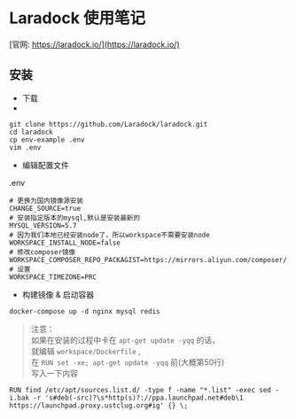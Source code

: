 # Laradock 使用笔记

[官网: https://laradock.io/](https://laradock.io/)

## 安装

- 下载
- 
```
git clone https://github.com/Laradock/laradock.git
cd laradock
cp env-example .env
vim .env
```

- 编辑配置文件

.env

```
# 更换为国内镜像源安装
CHANGE_SOURCE=true   
# 安装指定版本的mysql,默认是安装最新的
MYSQL_VERSION=5.7   
# 因为我们本地已经安装node了，所以workspace不需要安装node
WORKSPACE_INSTALL_NODE=false  
# 修改composer镜像
WORKSPACE_COMPOSER_REPO_PACKAGIST=https://mirrors.aliyun.com/composer/  
# 设置
WORKSPACE_TIMEZONE=PRC 
```

- 构建镜像 & 启动容器

```
docker-compose up -d nginx mysql redis
```

> 注意：  
> 如果在安装的过程中卡在 `apt-get update -yqq` 的话，  
> 就编辑 `workspace/Dockerfile` ,  
> 在 `RUN set -xe; apt-get update -yqq` 前(大概第50行)  
> 写入一下内容

```
RUN find /etc/apt/sources.list.d/ -type f -name "*.list" -exec sed -i.bak -r 's#deb(-src)?\s*http(s)?://ppa.launchpad.net#deb\1 https://launchpad.proxy.ustclug.org#ig' {} \;
```

